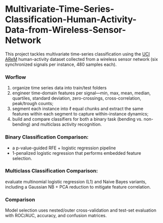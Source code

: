 # Multivariate-Time-Series-Classification-Human-Activity-Data-from-Wireless-Sensor-Network

This project tackles multivariate time-series classification using the [UCI AReM](https://archive.ics.uci.edu/dataset/366/activity+recognition+system+based+on+multisensor+data+fusion+arem) human-activity dataset collected from a wireless sensor network (six synchronized signals per instance, 480 samples each).

### Worflow
1. organize time series data into train/test folders
2. engineer time-domain features per signal—min, max, mean, median, quartiles, standard deviation, zero-crossings, cross-correlation, peak/trough counts;
3. segment each instance into ℓ equal chunks and extract the same features within each segment to capture within-instance dynamics;
4. build and compare classifiers for both a binary task (bending vs. non-bending) and multiclass activity recognition.

### Binary Classification Comparison: 
- a p-value-guided RFE + logistic regression pipeline
- 1-penalized logistic regression that performs embedded feature selection.
 
### Multiclass Classification Comparison:
evaluate multinomial logistic regression (L1) and Naive Bayes variants, including a Gaussian NB + PCA reduction to mitigate feature correlation. 

### Comparison
Model selection uses nested/outer cross-validation and test-set evaluation with ROC/AUC, accuracy, and confusion matrices.
